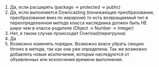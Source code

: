 1) Да, если расширять (package -> protected -> public)
2) Да, если выполняется Downcasting (понижающее преобразование, преобразование вниз по иерархии) то есть возвращаемый тип в переопределенном методе класса наследника должен быть НЕ шире чем в классе родителе (Object -> Number -> Integer)
3) Нет, в таком случае происходит Overload(перегрузка)
4) Да
5) Возможно изменять порядок. Возможно вовсе убрать секцию throws в методе, так как она уже определена. Так же возможно добавлять новые исключения, которые наследуются от объявленных или исключения времени выполнения.
